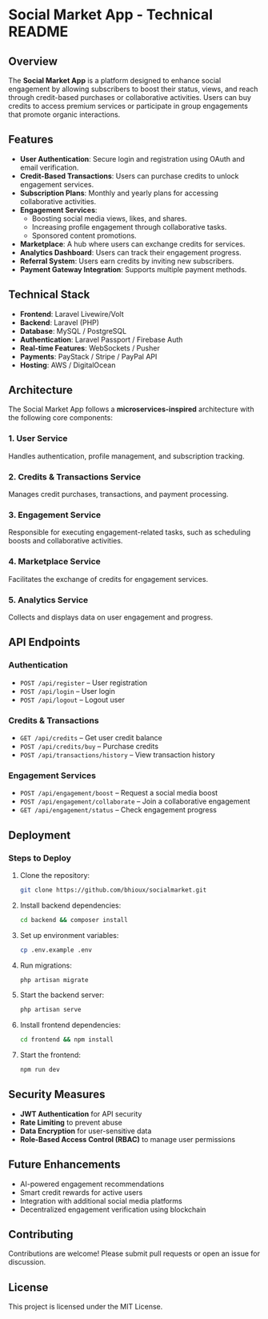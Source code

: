 # Social Market App - Technical README

## Overview
The **Social Market App** is a platform designed to enhance social engagement by allowing subscribers to boost their status, views, and reach through credit-based purchases or collaborative activities. Users can buy credits to access premium services or participate in group engagements that promote organic interactions.

## Features
- **User Authentication**: Secure login and registration using OAuth and email verification.
- **Credit-Based Transactions**: Users can purchase credits to unlock engagement services.
- **Subscription Plans**: Monthly and yearly plans for accessing collaborative activities.
- **Engagement Services**:
  - Boosting social media views, likes, and shares.
  - Increasing profile engagement through collaborative tasks.
  - Sponsored content promotions.
- **Marketplace**: A hub where users can exchange credits for services.
- **Analytics Dashboard**: Users can track their engagement progress.
- **Referral System**: Users earn credits by inviting new subscribers.
- **Payment Gateway Integration**: Supports multiple payment methods.

## Technical Stack
- **Frontend**: Laravel Livewire/Volt
- **Backend**: Laravel (PHP)
- **Database**: MySQL / PostgreSQL
- **Authentication**: Laravel Passport / Firebase Auth
- **Real-time Features**: WebSockets / Pusher
- **Payments**: PayStack / Stripe / PayPal API
- **Hosting**: AWS / DigitalOcean

## Architecture
The Social Market App follows a **microservices-inspired** architecture with the following core components:

### 1. **User Service**
Handles authentication, profile management, and subscription tracking.

### 2. **Credits & Transactions Service**
Manages credit purchases, transactions, and payment processing.

### 3. **Engagement Service**
Responsible for executing engagement-related tasks, such as scheduling boosts and collaborative activities.

### 4. **Marketplace Service**
Facilitates the exchange of credits for engagement services.

### 5. **Analytics Service**
Collects and displays data on user engagement and progress.

## API Endpoints
### Authentication
- `POST /api/register` – User registration
- `POST /api/login` – User login
- `POST /api/logout` – Logout user

### Credits & Transactions
- `GET /api/credits` – Get user credit balance
- `POST /api/credits/buy` – Purchase credits
- `POST /api/transactions/history` – View transaction history

### Engagement Services
- `POST /api/engagement/boost` – Request a social media boost
- `POST /api/engagement/collaborate` – Join a collaborative engagement
- `GET /api/engagement/status` – Check engagement progress

## Deployment
### **Steps to Deploy**
1. Clone the repository:  
   ```bash
   git clone https://github.com/bhioux/socialmarket.git
   ```
2. Install backend dependencies:
   ```bash
   cd backend && composer install
   ```
3. Set up environment variables:
   ```bash
   cp .env.example .env
   ```
4. Run migrations:
   ```bash
   php artisan migrate
   ```
5. Start the backend server:
   ```bash
   php artisan serve
   ```
6. Install frontend dependencies:
   ```bash
   cd frontend && npm install
   ```
7. Start the frontend:
   ```bash
   npm run dev
   ```

## Security Measures
- **JWT Authentication** for API security
- **Rate Limiting** to prevent abuse
- **Data Encryption** for user-sensitive data
- **Role-Based Access Control (RBAC)** to manage user permissions

## Future Enhancements
- AI-powered engagement recommendations
- Smart credit rewards for active users
- Integration with additional social media platforms
- Decentralized engagement verification using blockchain

## Contributing
Contributions are welcome! Please submit pull requests or open an issue for discussion.

## License
This project is licensed under the MIT License.

